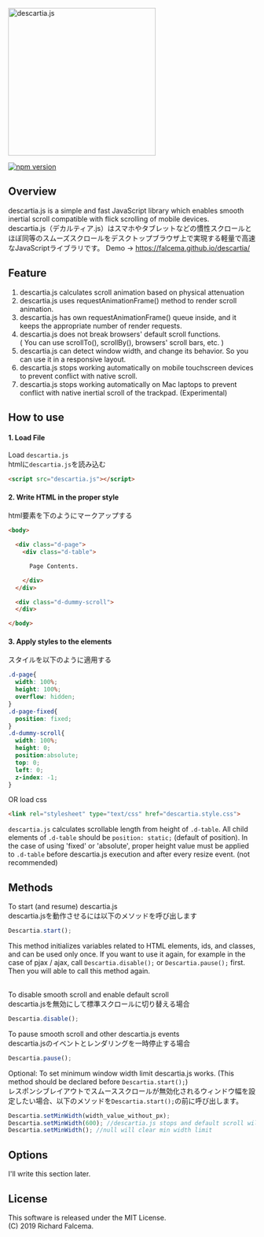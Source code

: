 <img src="images/descartia_logo_mini.png" width="300" alt="descartia.js"><br>

[![npm version](https://badge.fury.io/js/descartia-js.svg)](https://badge.fury.io/js/descartia-js)

## Overview
descartia.js is a simple and fast JavaScript library which enables smooth inertial scroll compatible with flick scrolling of mobile devices.  
descartia.js（デカルティア.js）はスマホやタブレットなどの慣性スクロールとほぼ同等のスムーズスクロールをデスクトップブラウザ上で実現する軽量で高速なJavaScriptライブラリです。
Demo → https://falcema.github.io/descartia/

## Feature
1. descartia.js calculates scroll animation based on physical attenuation
2. descartia.js uses requestAnimationFrame() method to render scroll animation.
3. descartia.js has own requestAnimationFrame() queue inside, and it keeps the appropriate number of render requests.
3. descartia.js does not break browsers' default scroll functions.  
( You can use scrollTo(), scrollBy(), browsers' scroll bars, etc. )
4. descartia.js can detect window width, and change its behavior. So you can use it in a responsive layout.
5. descartia.js stops working automatically on mobile touchscreen devices to prevent conflict with native scroll.
6. descartia.js stops working automatically on Mac laptops to prevent conflict with native inertial scroll of the trackpad. (Experimental)


## How to use
#### 1. Load File
Load `descartia.js`  
htmlに`descartia.js`を読み込む
```html
<script src="descartia.js"></script>
```  
#### 2. Write HTML in the proper style
html要素を下のようにマークアップする
```html
<body>

  <div class="d-page">
    <div class="d-table">

      Page Contents.

    </div>
  </div>

  <div class="d-dummy-scroll">
  </div>

</body>
```  
#### 3. Apply styles to the elements
スタイルを以下のように適用する
```css
.d-page{
  width: 100%;
  height: 100%;
  overflow: hidden;
}
.d-page-fixed{
  position: fixed;
}
.d-dummy-scroll{
  width: 100%;
  height: 0;
  position:absolute;
  top: 0;
  left: 0;
  z-index: -1;
}
```
OR load css

```html
<link rel="stylesheet" type="text/css" href="descartia.style.css">
```
`descartia.js` calculates scrollable length from height of `.d-table`. All child elements of `.d-table` should be `position: static;` (default of position). In the case of using 'fixed' or 'absolute', proper height value must be applied to `.d-table` before descartia.js execution and after every resize event. (not recommended)



## Methods
To start (and resume) descartia.js  
descartia.jsを動作させるには以下のメソッドを呼び出します

```javascript
Descartia.start();
```  
This method initializes variables related to HTML elements, ids, and classes, and
can be used only once. If you want to use it again, for example in the case of pjax / ajax, call `Descartia.disable();` or `Descartia.pause();` first. Then you will able to call this method again.
<br>
<br>

To disable smooth scroll and enable default scroll  
descartia.jsを無効にして標準スクロールに切り替える場合
```javascript
Descartia.disable();
```
To pause smooth scroll and other descartia.js events  
descartia.jsのイベントとレンダリングを一時停止する場合
```javascript
Descartia.pause();
```
Optional: To set minimum window width limit descartia.js works. (This method should be declared before `Descartia.start();`)<br>
レスポンシブレイアウトでスムーススクロールが無効化されるウィンドウ幅を設定したい場合、以下のメソッドを`Descartia.start();`の前に呼び出します。
```javascript
Descartia.setMinWidth(width_value_without_px);
Descartia.setMinWidth(600); //descartia.js stops and default scroll will be enabled if width <= 600
Descartia.setMinWidth(); //null will clear min width limit
```
## Options
I'll write this section later.
## License
This software is released under the MIT License.  
(C) 2019 Richard Falcema.
